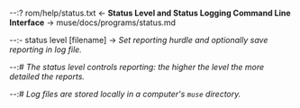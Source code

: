 --:? rom/help/status.txt <- **Status Level and Status Logging Command Line Interface** -> muse/docs/programs/status.md    

--:- status level [filename] -> _Set reporting hurdle and optionally save reporting in log file._  

--:# _The status level controls reporting: the higher the level the more detailed the reports._  

--:# _Log files are stored locally in a computer's `muse` directory._  